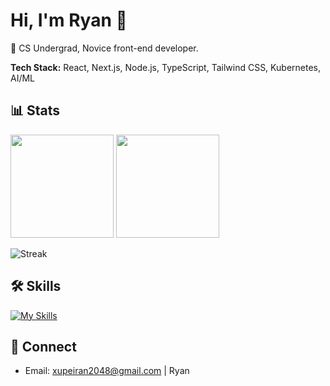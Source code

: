 # Hi, I'm Ryan 👋

🚀 CS Undergrad, Novice front-end developer.

**Tech Stack:** React, Next.js, Node.js, TypeScript, Tailwind CSS, Kubernetes, AI/ML

## 📊 Stats
<p align="left">
  <img src="https://github-readme-stats.vercel.app/api?username=PeiranXu-108&show_icons=true" height="165" />
  <img src="https://github-readme-stats.vercel.app/api/top-langs/?username=PeiranXu-108&layout=compact" height="165" />
</p>

![Streak](https://streak-stats.demolab.com?user=yourname)

## 🛠 Skills
[![My Skills](https://skillicons.dev/icons?i=ts,react,nextjs,nodejs,tailwind,kubernetes,docker,python,mongodb,mysql,git)](https://skillicons.dev)

## 🤝 Connect
- Email: xupeiran2048@gmail.com | Ryan

